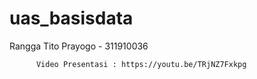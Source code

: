 # uas_basisdata

Rangga Tito Prayogo - 311910036

          Video Presentasi : https://youtu.be/TRjNZ7Fxkpg
